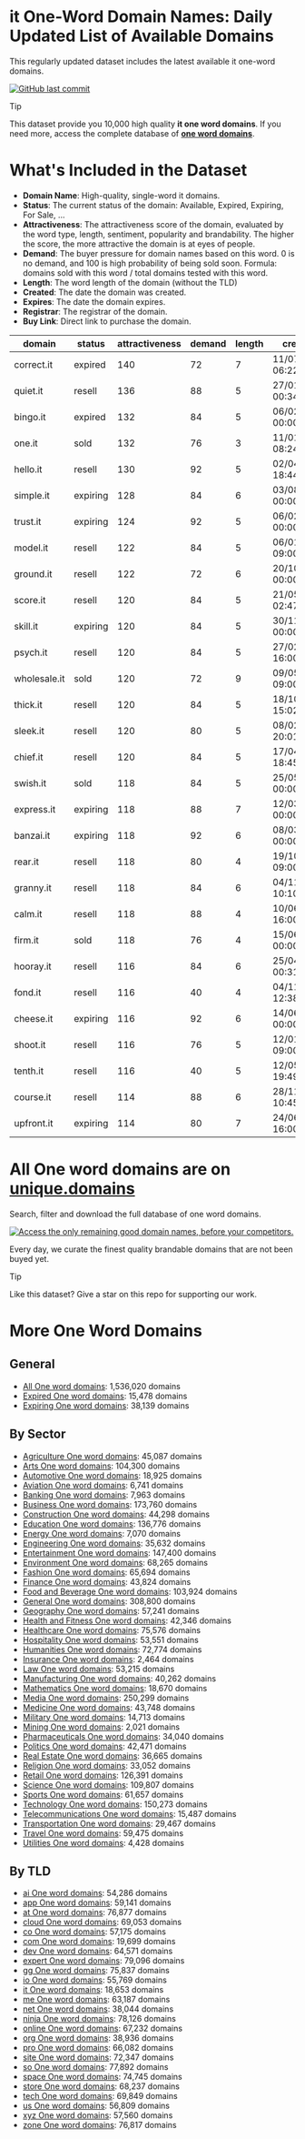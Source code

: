 
# **it One-Word Domain Names**: Daily Updated List of Available Domains

This regularly updated dataset includes the latest available it one-word domains.

[![GitHub last commit](https://img.shields.io/github/last-commit/UniqueDomains/it-oneword-domains.svg?style=flat)]() 

> [!TIP]
> This dataset provide you 10,000 high quality **it one word domains**.
> If you need more, access the complete database of **[one word domains](https://unique.domains?utm_source=github&utm_medium=dataset&utm_campaign=it&utm_content=description.top)**.

# What's Included in the Dataset

- **Domain Name**: High-quality, single-word it domains.
- **Status**: The current status of the domain: Available, Expired, Expiring, For Sale, ...
- **Attractiveness**: The attractiveness score of the domain, evaluated by the word type, length, sentiment, popularity and brandability. The higher the score, the more attractive the domain is at eyes of people.
- **Demand**: The buyer pressure for domain names based on this word. 0 is no demand, and 100 is high probability of being sold soon. Formula: domains sold with this word / total domains tested with this word.
- **Length**: The word length of the domain (without the TLD)
- **Created**: The date the domain was created.
- **Expires**: The date the domain expires.
- **Registrar**: The registrar of the domain.
- **Buy Link**: Direct link to purchase the domain.

| domain       | status   | attractiveness | demand | length | created          | expires          | registrar | sectors                              |
| ------------ | -------- | -------------- | ------ | ------ | ---------------- | ---------------- | --------- | ------------------------------------ |
| correct.it   | expired  | 140            | 72     | 7      | 11/07/2012 06:22 | 06/07/2025 00:00 |           | Business,Education,Technology        |
| quiet.it     | resell   | 136            | 88     | 5      | 27/01/2013 00:34 | 10/02/2026 00:00 |           | Health and Fitness                   |
| bingo.it     | expired  | 132            | 84     | 5      | 06/02/2003 00:00 | 03/07/2025 00:00 |           | Entertainment,Hospitality,Retail     |
| one.it       | sold     | 132            | 76     | 3      | 11/01/2010 08:24 | 18/06/2026 02:00 |           | Business,General,Media,Technology    |
| hello.it     | resell   | 130            | 92     | 5      | 02/04/2011 18:44 | 05/04/2026 00:00 |           | Technology                           |
| simple.it    | expiring | 128            | 84     | 6      | 03/08/2000 00:00 | 21/07/2025 00:00 |           | Education,General,Technology         |
| trust.it     | expiring | 124            | 92     | 5      | 06/02/1997 00:00 | 01/08/2025 00:00 |           | Business,Finance,Law                 |
| model.it     | resell   | 122            | 84     | 5      | 06/01/2019 09:00 | 18/03/2026 00:00 |           | Business,Fashion,Technology          |
| ground.it    | resell   | 122            | 72     | 6      | 20/10/2006 00:00 | 04/12/2025 00:00 |           | Construction,General                 |
| score.it     | resell   | 120            | 84     | 5      | 21/05/2010 02:47 | 01/06/2026 00:00 |           | Business,Education,Sports            |
| skill.it     | expiring | 120            | 84     | 5      | 30/11/1998 00:00 | 13/07/2025 00:00 |           | Business,Education,Media             |
| psych.it     | resell   | 120            | 84     | 5      | 27/02/2021 16:00 | 27/02/2026 00:00 |           | Healthcare,Media,Pharmaceuticals     |
| wholesale.it | sold     | 120            | 72     | 9      | 09/05/2022 09:00 | 09/05/2026 00:00 |           | Business,Food and Beverage,Retail    |
| thick.it     | resell   | 120            | 84     | 5      | 18/10/2009 15:02 | 04/11/2025 00:00 |           | Fashion,Food and Beverage,Media      |
| sleek.it     | resell   | 120            | 80     | 5      | 08/02/2010 20:01 | 14/02/2026 00:00 |           | Automotive,Fashion,Technology        |
| chief.it     | resell   | 120            | 84     | 5      | 17/04/2012 18:45 | 02/05/2026 00:00 |           | Business,General,Media,Technology    |
| swish.it     | sold     | 118            | 84     | 5      | 25/05/2000 00:00 | 15/12/2025 00:00 |           | Entertainment,Fashion,Media          |
| express.it   | expiring | 118            | 88     | 7      | 12/03/2002 00:00 | 09/07/2025 00:00 |           | Business,Media,Transportation        |
| banzai.it    | expiring | 118            | 92     | 6      | 08/03/2000 00:00 | 12/07/2025 00:00 |           | Entertainment,Military               |
| rear.it      | resell   | 118            | 80     | 4      | 19/10/2018 09:00 | 13/10/2025 00:00 |           | Automotive,Media,Transportation      |
| granny.it    | resell   | 118            | 84     | 6      | 04/11/2011 10:10 | 02/11/2025 00:00 |           | Entertainment,Media,Retail           |
| calm.it      | resell   | 118            | 88     | 4      | 10/06/2025 16:00 | 10/06/2026 00:00 |           | Health and Fitness                   |
| firm.it      | sold     | 118            | 76     | 4      | 15/06/1998 00:00 | 22/06/2026 00:00 |           | Business,Finance,Law                 |
| hooray.it    | resell   | 116            | 84     | 6      | 25/04/2011 00:31 | 11/05/2026 00:00 |           | Entertainment,Media,Sports           |
| fond.it      | resell   | 116            | 40     | 4      | 04/11/2010 12:38 | 22/11/2025 00:00 |           | General,Hospitality,Retail           |
| cheese.it    | expiring | 116            | 92     | 6      | 14/06/1996 00:00 | 11/07/2025 00:00 |           | Food and Beverage,Hospitality,Retail |
| shoot.it     | resell   | 116            | 76     | 5      | 12/01/2025 09:00 | 12/01/2026 00:00 |           | Entertainment,Media,Sports           |
| tenth.it     | resell   | 116            | 40     | 5      | 12/05/2010 19:49 | 31/05/2026 00:00 |           | Mathematics                          |
| course.it    | resell   | 114            | 88     | 6      | 28/11/2011 10:45 | 11/12/2025 00:00 |           | Business,Education,Media             |
| upfront.it   | expiring | 114            | 80     | 7      | 24/06/2014 16:00 | 10/07/2025 00:00 |           | Business,Finance,Media               |

# All One word domains are on [unique.domains](https://unique.domains?utm_source=github&utm_medium=dataset&utm_campaign=it&utm_content=description.bottom)

Search, filter and download the full database of one word domains.

[![Access the only remaining good domain names, before your competitors.](https://github.com/UniqueDomains/it-oneword-domains/blob/main/unique.domains.jpg?raw=true)](https://unique.domains?utm_source=github&utm_medium=dataset&utm_campaign=it&utm_content=description.image)

Every day, we curate the finest quality brandable domains that are not been buyed yet.

> [!TIP]
> Like this dataset? Give a star on this repo for supporting our work.

# More One Word Domains

## General

- [All One word domains](https://github.com/UniqueDomains/oneword-domains): 1,536,020 domains
- [Expired One word domains](https://github.com/UniqueDomains/expired-oneword-domains): 15,478 domains
- [Expiring One word domains](https://github.com/UniqueDomains/expiring-oneword-domains): 38,139 domains
## By Sector

- [Agriculture One word domains](https://github.com/UniqueDomains/agriculture-oneword-domains): 45,087 domains
- [Arts One word domains](https://github.com/UniqueDomains/arts-oneword-domains): 104,300 domains
- [Automotive One word domains](https://github.com/UniqueDomains/automotive-oneword-domains): 18,925 domains
- [Aviation One word domains](https://github.com/UniqueDomains/aviation-oneword-domains): 6,741 domains
- [Banking One word domains](https://github.com/UniqueDomains/banking-oneword-domains): 7,963 domains
- [Business One word domains](https://github.com/UniqueDomains/business-oneword-domains): 173,760 domains
- [Construction One word domains](https://github.com/UniqueDomains/construction-oneword-domains): 44,298 domains
- [Education One word domains](https://github.com/UniqueDomains/education-oneword-domains): 136,776 domains
- [Energy One word domains](https://github.com/UniqueDomains/energy-oneword-domains): 7,070 domains
- [Engineering One word domains](https://github.com/UniqueDomains/engineering-oneword-domains): 35,632 domains
- [Entertainment One word domains](https://github.com/UniqueDomains/entertainment-oneword-domains): 147,400 domains
- [Environment One word domains](https://github.com/UniqueDomains/environment-oneword-domains): 68,265 domains
- [Fashion One word domains](https://github.com/UniqueDomains/fashion-oneword-domains): 65,694 domains
- [Finance One word domains](https://github.com/UniqueDomains/finance-oneword-domains): 43,824 domains
- [Food and Beverage One word domains](https://github.com/UniqueDomains/food-and-beverage-oneword-domains): 103,924 domains
- [General One word domains](https://github.com/UniqueDomains/general-oneword-domains): 308,800 domains
- [Geography One word domains](https://github.com/UniqueDomains/geography-oneword-domains): 57,241 domains
- [Health and Fitness One word domains](https://github.com/UniqueDomains/health-and-fitness-oneword-domains): 42,346 domains
- [Healthcare One word domains](https://github.com/UniqueDomains/healthcare-oneword-domains): 75,576 domains
- [Hospitality One word domains](https://github.com/UniqueDomains/hospitality-oneword-domains): 53,551 domains
- [Humanities One word domains](https://github.com/UniqueDomains/humanities-oneword-domains): 72,774 domains
- [Insurance One word domains](https://github.com/UniqueDomains/insurance-oneword-domains): 2,464 domains
- [Law One word domains](https://github.com/UniqueDomains/law-oneword-domains): 53,215 domains
- [Manufacturing One word domains](https://github.com/UniqueDomains/manufacturing-oneword-domains): 40,262 domains
- [Mathematics One word domains](https://github.com/UniqueDomains/mathematics-oneword-domains): 18,670 domains
- [Media One word domains](https://github.com/UniqueDomains/media-oneword-domains): 250,299 domains
- [Medicine One word domains](https://github.com/UniqueDomains/medicine-oneword-domains): 43,748 domains
- [Military One word domains](https://github.com/UniqueDomains/military-oneword-domains): 14,713 domains
- [Mining One word domains](https://github.com/UniqueDomains/mining-oneword-domains): 2,021 domains
- [Pharmaceuticals One word domains](https://github.com/UniqueDomains/pharmaceuticals-oneword-domains): 34,040 domains
- [Politics One word domains](https://github.com/UniqueDomains/politics-oneword-domains): 42,471 domains
- [Real Estate One word domains](https://github.com/UniqueDomains/real-estate-oneword-domains): 36,665 domains
- [Religion One word domains](https://github.com/UniqueDomains/religion-oneword-domains): 33,052 domains
- [Retail One word domains](https://github.com/UniqueDomains/retail-oneword-domains): 126,391 domains
- [Science One word domains](https://github.com/UniqueDomains/science-oneword-domains): 109,807 domains
- [Sports One word domains](https://github.com/UniqueDomains/sports-oneword-domains): 61,657 domains
- [Technology One word domains](https://github.com/UniqueDomains/technology-oneword-domains): 150,273 domains
- [Telecommunications One word domains](https://github.com/UniqueDomains/telecommunications-oneword-domains): 15,487 domains
- [Transportation One word domains](https://github.com/UniqueDomains/transportation-oneword-domains): 29,467 domains
- [Travel One word domains](https://github.com/UniqueDomains/travel-oneword-domains): 59,475 domains
- [Utilities One word domains](https://github.com/UniqueDomains/utilities-oneword-domains): 4,428 domains
## By TLD

- [ai One word domains](https://github.com/UniqueDomains/ai-oneword-domains): 54,286 domains
- [app One word domains](https://github.com/UniqueDomains/app-oneword-domains): 59,141 domains
- [at One word domains](https://github.com/UniqueDomains/at-oneword-domains): 76,877 domains
- [cloud One word domains](https://github.com/UniqueDomains/cloud-oneword-domains): 69,053 domains
- [co One word domains](https://github.com/UniqueDomains/co-oneword-domains): 57,175 domains
- [com One word domains](https://github.com/UniqueDomains/com-oneword-domains): 19,699 domains
- [dev One word domains](https://github.com/UniqueDomains/dev-oneword-domains): 64,571 domains
- [expert One word domains](https://github.com/UniqueDomains/expert-oneword-domains): 79,096 domains
- [gg One word domains](https://github.com/UniqueDomains/gg-oneword-domains): 75,837 domains
- [io One word domains](https://github.com/UniqueDomains/io-oneword-domains): 55,769 domains
- [it One word domains](https://github.com/UniqueDomains/it-oneword-domains): 18,653 domains
- [me One word domains](https://github.com/UniqueDomains/me-oneword-domains): 63,187 domains
- [net One word domains](https://github.com/UniqueDomains/net-oneword-domains): 38,044 domains
- [ninja One word domains](https://github.com/UniqueDomains/ninja-oneword-domains): 78,126 domains
- [online One word domains](https://github.com/UniqueDomains/online-oneword-domains): 67,232 domains
- [org One word domains](https://github.com/UniqueDomains/org-oneword-domains): 38,936 domains
- [pro One word domains](https://github.com/UniqueDomains/pro-oneword-domains): 66,082 domains
- [site One word domains](https://github.com/UniqueDomains/site-oneword-domains): 72,347 domains
- [so One word domains](https://github.com/UniqueDomains/so-oneword-domains): 77,892 domains
- [space One word domains](https://github.com/UniqueDomains/space-oneword-domains): 74,745 domains
- [store One word domains](https://github.com/UniqueDomains/store-oneword-domains): 68,237 domains
- [tech One word domains](https://github.com/UniqueDomains/tech-oneword-domains): 69,849 domains
- [us One word domains](https://github.com/UniqueDomains/us-oneword-domains): 56,809 domains
- [xyz One word domains](https://github.com/UniqueDomains/xyz-oneword-domains): 57,560 domains
- [zone One word domains](https://github.com/UniqueDomains/zone-oneword-domains): 76,817 domains
        